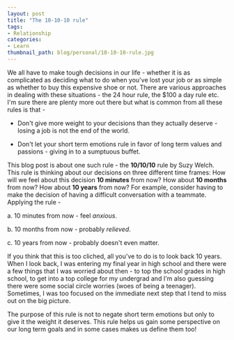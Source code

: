 ```yaml
---
layout: post
title: "The 10-10-10 rule"
tags:
- Relationship
categories:
- Learn
thumbnail_path: blog/personal/10-10-10-rule.jpg
---
```


We all have to make tough decisions in our life - whether it is as complicated as deciding what to do when you've lost your job or as simple as whether to buy this expensive shoe or not. There are various approaches in dealing with these situations - the 24 hour rule, the $100 a day rule etc. I'm sure there are plenty more out there but what is common from all these rules is that -

* Don't give more weight to your decisions than they actually deserve - losing a job is not the end of the world.

* Don't let your short term emotions rule in favor of long term values and passions - giving in to a sumptuous buffet.

This blog post is about one such rule - the **10/10/10** rule by Suzy Welch. This rule is thinking about our decisions on three different time frames: How will we feel about this decision **10 minutes** from now? How about **10 months** from now? How about **10 years** from now? For example, consider having to make the decision of having a difficult conversation with a teammate. Applying the rule -

a. 10 minutes from now - feel *anxious*.

b. 10 months from now - probably *relieved*.

c. 10 years from now - probably doesn't even matter.

If you think that this is too cliched, all you've to do is to look back 10 years. When I look back, I was entering my final year in high school and there were a few things that I was worried about then - to top the school grades in high school, to get into a top college for my undergrad and I'm also guessing there were some social circle worries (woes of being a teenager). Sometimes, I was too focused on the immediate next step that I tend to miss out on the big picture. 

The purpose of this rule is not to negate short term emotions but only to give it the weight it deserves. This rule helps us gain some perspective on our long term goals and in some cases makes us define them too!